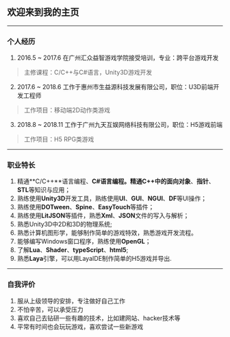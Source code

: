 ## 欢迎来到我的主页
----
### 个人经历
1. 2016.5 ~ 2017.6 在广州汇众益智游戏学院接受培训，专业：跨平台游戏开发
>主修课程：C/C++与C#语言，Unity3D游戏开发
2. 2017.6 ~ 2018.6 工作于惠州市生益源科技发展有限公司，职位：U3D前端开发工程师 
>工作项目：移动端2D动作类游戏
3. 2018.8 ~ 2018.11 工作于广州九天互娱网络科技有限公司，职位：H5游戏前端
>工作项目：H5 RPG类游戏

*****
### 职业特长
1. 精通**C/C++**语言编程、**C#**语言编程。精通C++中的**面向对象**、**指针**、**STL**等知识与应用；
2. 熟练使用**Unity3D**开发工具，熟练使用**UI**、**GUI**、**NGUI**、**DF**等UI操作；
3. 熟练使用**DOTween**、**Spine**、**EasyTouch**等插件；
4. 熟练使用**LitJSON**等插件，熟悉**Xml**、**JSON**文件的写入与解析；
5. 熟悉Unity3D中2D和3D的物理系统;
6. 熟悉计算机图形学，能够制作简单的游戏特效，熟悉游戏开发流程。
7. 能够编写Windows窗口程序，熟练使用**OpenGL**；
8. 了解**Lua**、**Shader**、**typeScript**、**html5**;
9. 熟悉**Laya**引擎，可以用LayaIDE制作简单的H5游戏并导出.

*****
### 自我评价
1. 服从上级领导的安排，专注做好自己工作
2. 不怕辛苦，可以承受压力
3. 喜欢自己去钻研一些有趣的技术，比如建网站、hacker技术等
4. 平常有时间也会玩玩游戏，喜欢尝试一些新游戏
